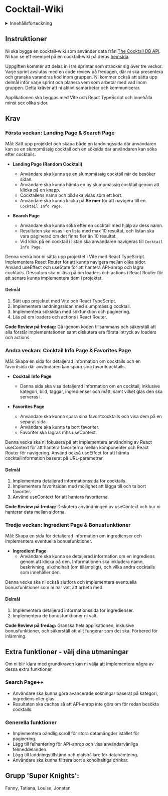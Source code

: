 # Cocktail-Wiki

<details>
  <summary>Innehållsförteckning</summary>

- [Instruktioner](#instruktioner)
- [Krav](#krav)
  - [Första veckan: Landing Page & Search Page](#första-veckan-landing-page--search-page)
  - [Andra veckan: Cocktail Info Page & Favorites Page](#andra-veckan-cocktail-info-page--favorites-page)
  - [Tredje veckan: Ingredient Page & Bonusfunktioner](#tredje-veckan-ingredient-page--bonusfunktioner)
- [Extra funktioner](#extra-funktioner---välj-dina-utmaningar)
  - [Search Page++](#search-page-1)
  - [General features](#general-features)

</details>

## Instruktioner

Ni ska bygga en cocktail-wiki som använder data från [The Cocktail DB API](https://www.thecocktaildb.com/api.php). Ni kan se ett exempel på en cocktail-wiki på deras [hemsida](https://www.thecocktaildb.com/).

Uppgiften kommer att delas in i tre sprintar som sträcker sig över tre veckor. Varje sprint avslutas med en code review på fredagen, där ni ska presentera och granska varandras kod inom gruppen. Ni kommer också att sätta upp delmål inför varje sprint och planera vem som arbetar med vad inom gruppen. Detta kräver att ni aktivt samarbetar och kommunicerar.

Applikationen ska byggas med Vite och React TypeScript och innehålla minst sex olika sidor.

## Krav

### Första veckan: Landing Page & Search Page

Mål: Sätt upp projektet och skapa både en landningssida där användaren kan se en slumpmässig cocktail och en söksida där användaren kan söka efter cocktails.

- **Landing Page (Random Cocktail)**

  - Användare ska kunna se en slumpmässig cocktail när de besöker sidan.
  - Användare ska kunna hämta en ny slumpmässig cocktail genom att klicka på en knapp.
  - Cocktailens namn och bild ska visas som ett kort.
  - Användare ska kunna klicka på **Se mer** för att navigera till en `Cocktail Info Page`.

- **Search Page**
  - Användare ska kunna söka efter en cocktail med hjälp av dess namn.
  - Resultaten ska visas i en lista med max 10 resultat, och listan ska vara paginerad om det finns fler än 10 resultat.
  - Vid klick på en cocktail i listan ska användaren navigeras till `Cocktail Info Page`.

Denna vecka bör ni sätta upp projektet i Vite med React TypeScript. Implementera React Router för att kunna navigera mellan olika sidor. Använd useEffect och useState för att hantera API-anrop och lagra cocktails. Dessutom ska ni läsa på om loaders och actions i React Router för att senare kunna implementera dem i projektet.

#### Delmål

1. Sätt upp projektet med Vite och React TypeScript.
2. Implementera landningssidan med slumpmässig cocktail.
3. Implementera söksidan med sökfunktion och paginering.
4. Läs på om loaders och actions i React Router.

**Code Review på fredag:** Gå igenom koden tillsammans och säkerställ att alla förstår implementationen samt diskutera era första intryck av loaders och actions.

### Andra veckan: Cocktail Info Page & Favorites Page

Mål: Skapa en sida för detaljerad information om cocktails och en favoritsida där användaren kan spara sina favoritcocktails.

- **Cocktail Info Page**

  - Denna sida ska visa detaljerad information om en cocktail, inklusive kategori, bild, taggar, ingredienser och mått, samt vilket glas den ska serveras i.

- **Favorites Page**
  - Användare ska kunna spara sina favoritcocktails och visa dem på en separat sida.
  - Användare ska kunna ta bort favoriter.
  - Favoriter ska lagras mhs useContext.

Denna vecka ska ni fokusera på att implementera användning av React useContext för att hantera favoriterna mellan komponenter och React Router för navigering. Använd också useEffect för att hämta cocktailinformation baserat på URL-parametrar.

#### Delmål

1. Implementera detaljerad informationssida för cocktails.
2. Implementera favoritsidan med möjlighet att lägga till och ta bort favoriter.
3. Använd useContext för att hantera favoriterna.

**Code Review på fredag:** Diskutera användningen av useContext och hur ni hanterar data mellan sidorna.

### Tredje veckan: Ingredient Page & Bonusfunktioner

Mål: Skapa en sida för detaljerad information om ingredienser och implementera eventuella bonusfunktioner.

- **Ingredient Page**
  - Användare ska kunna se detaljerad information om en ingrediens genom att klicka på den. Informationen ska inkludera namn, beskrivning, alkoholhalt (om tillämpligt), och vilka andra cocktails som innehåller den.

Denna vecka ska ni också slutföra och implementera eventuella bonusfunktioner som ni har valt att arbeta med.

#### Delmål

1. Implementera detaljerad informationssida för ingredienser.
2. Implementera de bonusfunktioner ni valt.

**Code Review på fredag:** Granska hela applikationen, inklusive bonusfunktioner, och säkerställ att allt fungerar som det ska. Förbered för inlämning.

## Extra funktioner - välj dina utmaningar

Om ni blir klara med grundkraven kan ni välja att implementera några av dessa extra funktioner.

### Search Page++

- Användare ska kunna göra avancerade sökningar baserat på kategori, ingrediens eller glas.
- Resultaten ska cachas så att API-anrop inte görs om för redan besökta cocktails.

### Generella funktioner

- Implementera oändlig scroll för stora datamängder istället för paginering.
- Lägg till felhantering för API-anrop och visa användarvänliga felmeddelanden.
- Lägg till laddningstillstånd och platshållare för datahämtning.
- Användare ska kunna filtrera bort alkoholhaltiga drinkar.

## Grupp 'Super Knights':

Fanny, Tatiana, Louise, Jonatan
